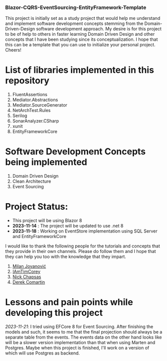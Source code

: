 ### Blazor-CQRS-EventSourcing-EntityFramework-Template

This project is initially set as a study project that would help me understand and implement software development concepts stemming from the Domain-Driven-Design software development approach. My desire is for this project to be of help to others in faster learning Domain Driven Design and other concepts that I have been studying since its conceptualization. I hope that this can be a template that you can use to initialize your personal project. Cheers! 

# List of libraries implemented in this repository
1. FluentAssertions
2. Mediator.Abstractions
3. Mediator.SourceGenerator
4. NetArchTest.Rules
5. Serilog
6. SonarAnalyzer.CSharp
7. xunit
8. EntityFrameworkCore

# Software Development Concepts being implemented
1. Domain Driven Design
2. Clean Architecture
3. Event Sourcing

# Project Status:
* This project will be using Blazor 8
* **2023-11-14** : The project will be updated to use .net 8
* **2023-11-18** : Working on EventStore implementation using SQL Server and EntityFrameworkCore

I would like to thank the following people for the tutorials and concepts that they provide in their own channels. Please do follow them and I hope that they can help you too with the knowledge that they impart.
1. [Milan Jovanović](https://www.youtube.com/@MilanJovanovicTech)
2. [IAmTimCorey](https://www.youtube.com/@IAmTimCorey)
3. [Nick Chapsas]( https://www.youtube.com/@nickchapsas)
4. [Derek Comartin](https://www.youtube.com/@CodeOpinion)

# Lessons and pain points while developing this project
*2023-11-21*:  I tried using EFCore 8 for Event Sourcing. After finishing the models and such, it seems to me that the final projection should always be a separate table from the events. The events data on the other hand looks like will be a slower version implementation than that when using Marten and Postgres. Maybe when this project is finished, I'll work on a version of which will use Postgres as backend.
